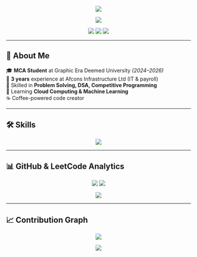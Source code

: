 <!-- Animated Gradient Banner -->
<p align="center">
  <img src="https://capsule-render.vercel.app/api?type=waving&color=0:36BCF7,100:6C63FF&height=200&section=header&text=Hey%20there!%20I'm%20Sumit%20Singh&fontSize=40&fontColor=ffffff&animation=fadeIn&fontAlignY=35" />
</p>

<!-- Typing Effect -->
<p align="center">
  <img src="https://readme-typing-svg.herokuapp.com?size=22&color=36BCF7&center=true&vCenter=true&width=800&lines=MCA+Student;Problem+Solver;Cloud+and+Machine+Learning+Enthusiast;Passionate+About+DSA+and+Competitive+Programming;Always+Learning+Something+New" />
</p>

<!-- Social Links -->
<p align="center">
  <a href="mailto:negisumit308@gmail.com"><img src="https://img.shields.io/badge/Email-D14836?style=for-the-badge&logo=gmail&logoColor=white" /></a>
  <a href="https://linkedin.com/in/sumitnegi"><img src="https://img.shields.io/badge/LinkedIn-0077b5?style=for-the-badge&logo=linkedin&logoColor=white" /></a>
  <a href="https://github.com/sumitnegii"><img src="https://img.shields.io/badge/GitHub-000000?style=for-the-badge&logo=github&logoColor=white" /></a>
</p>

---

## 🚀 About Me
🎓 **MCA Student** at Graphic Era Deemed University *(2024–2026)*  
💼 **3 years** experience at Afcons Infrastructure Ltd (IT & payroll)  
🧠 Skilled in **Problem Solving, DSA, Competitive Programming**  
🌱 Learning **Cloud Computing & Machine Learning**  
☕ Coffee-powered code creator  

---

## 🛠 Skills
<p align="center">
  <img src="https://skillicons.dev/icons?i=cpp,python,java,mysql,firebase,aws,gcp,docker,git" />
</p>

---

## 📊 GitHub & LeetCode Analytics
<p align="center">
  <img src="https://github-readme-stats.vercel.app/api?username=sumitnegii&show_icons=true&theme=react" />
  <img src="https://github-readme-streak-stats.herokuapp.com/?user=sumitnegii&theme=react" />
</p>

<p align="center">
  <img src="https://leetcard.jacoblin.cool/sumit_negi02?theme=light&font=Roboto&ext=contest" />
</p>

---

## 📈 Contribution Graph
<p align="center">
  <img src="https://github-readme-activity-graph.vercel.app/graph?username=sumitnegii&theme=react-dark&bg_color=20232a&hide_border=true" />
</p>

<!-- Footer Wave -->
<p align="center">
  <img src="https://capsule-render.vercel.app/api?type=waving&color=0:36BCF7,100:6C63FF&height=150&section=footer" />
</p>
